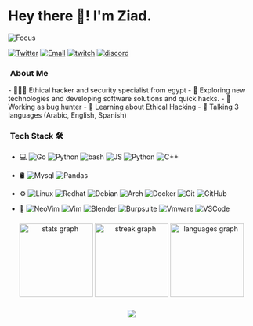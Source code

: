 <h1>Hey there 👋! I'm Ziad.</h1>


![Focus](https://img.shields.io/badge/Focus-Backend-brightgreen)

<a href="https://twitter.com/Zierax_x" target="_blank"><img src="https://img.shields.io/badge/-Twitter-33333?style=flat&logo=twitter" alt="Twitter"></a>
<a href="mailto:zs.01117875692@gmail.com" target="_blank"><img src="https://img.shields.io/badge/-Email-33333?style=flat&labelColor=33333&logo=gmail" alt="Email"></a>
<a href="twitch.tv/Zierax_x" target="_blank"><img src="https://img.shields.io/badge/-twitch-333333?style=flat&logo=twitch" alt="twitch"></a>
<a href="discotd.com/Zierax" target="_blank"><img src="https://img.shields.io/badge/-discord-333333?style=flat&logo=discord" alt="discord"></a>

<h3>  &nbsp;About Me  </h3>
- 👨🏻‍💻 Ethical hacker and security specialist from egypt
- 🤔 Exploring new technologies and developing software solutions and quick hacks.
- 💼 Working as bug hunter 
- 🌱 Learning about Ethical Hacking
- 💬 Talking 3 languages (Arabic, English, Spanish)

<h3>  &nbsp;Tech Stack 🛠 </h3>

- 💻
  ![Go](https://img.shields.io/badge/-Go-333333?style=flat&logo=go)
  ![Python](https://img.shields.io/badge/-Python-333333?style=flat&logo=python)
  ![bash](https://img.shields.io/badge/-bash-333333?style=flat&logo=shell)
  ![JS](https://img.shields.io/badge/-javascript-333333?style=flat&logo=javascript)
  ![Python](https://img.shields.io/badge/-python-333333?style=flat&logo=python)
  ![C++](https://img.shields.io/badge/-c++-333333?style=flat&logo=c++)
  
- 🛢
  ![Mysql](https://img.shields.io/badge/-mysql-333333?style=flat&logo=mysql&logoColor=316192)
  ![Pandas](https://img.shields.io/badge/-pandas-333333?style=flat&logo=pandas&logoColor=316192)
  
- ⚙️
  ![Linux](https://img.shields.io/badge/-Linux-333333?style=flat&logo=linux)
  ![Redhat](https://img.shields.io/badge/-redhat-333333?style=flat&logo=redhat)
  ![Debian](https://img.shields.io/badge/-debian-333333?style=flat&logo=debian)
  ![Arch](https://img.shields.io/badge/-arch-333333?style=flat&logo=archlinux)
  ![Docker](https://img.shields.io/badge/-Dcoker-333333?style=flat&logo=docker)
  ![Git](https://img.shields.io/badge/-Git-333333?style=flat&logo=git)
  ![GitHub](https://img.shields.io/badge/-GitHub-333333?style=flat&logo=github)
  
- 🔧
  ![NeoVim](https://img.shields.io/badge/-NeoVim-333333?style=flat&logo=neovim)
  ![Vim](https://img.shields.io/badge/-Vim-333333?style=flat&logo=vim)
  ![Blender](https://img.shields.io/badge/-blender-333333?style=flat&logo=blender)
  ![Burpsuite](https://img.shields.io/badge/-burpsuite-333333?style=flat&logo=burpsuite)
  ![Vmware](https://img.shields.io/badge/-vmware-333333?style=flat&logo=vmware)
  ![VSCode](https://img.shields.io/badge/-VSCode-333333?style=flat&logo=visualstudiocode&logoColor=277dff)
  

###

<div align="center">
  <img src="https://github-readme-stats.vercel.app/api?username=Zierax&hide_title=false&hide_rank=false&show_icons=true&include_all_commits=true&count_private=true&disable_animations=false&theme=dracula&locale=en&hide_border=false" height="150" alt="stats graph"  />
  <img src="https://streak-stats.demolab.com?user=Zierax&locale=en&mode=daily&theme=dracula&hide_border=false&border_radius=5" height="150" alt="streak graph"  />
  <img src="https://github-readme-stats.vercel.app/api/top-langs?username=Zierax&locale=en&hide_title=false&layout=compact&card_width=320&langs_count=5&theme=dracula&hide_border=false" height="150" alt="languages graph"  />
</div>

###

###

<div align="center">
  <img src="https://profile-counter.glitch.me/Zierax/count.svg?"  />
</div>

###
